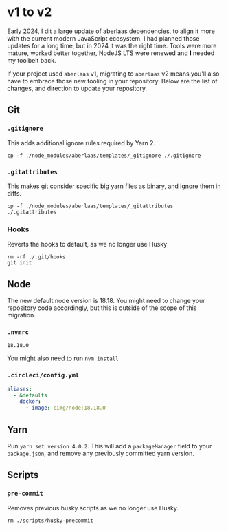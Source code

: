 # v1 to v2

Early 2024, I dit a large update of aberlaas dependencies, to align it more with
the current modern JavaScript ecosystem. I had planned those updates for a long
time, but in 2024 it was the right time. Tools were more mature, worked better
together, NodeJS LTS were renewed and **I** needed my toolbelt back.

If your project used `aberlaas` v1, migrating to `aberlaas` v2 means you'll also
have to embrace those new tooling in your repository. Below are the list of
changes, and direction to update your repository.

## Git

### `.gitignore`

This adds additional ignore rules required by Yarn 2.

```
cp -f ./node_modules/aberlaas/templates/_gitignore ./.gitignore
```

### `.gitattributes`

This makes git consider specific big yarn files as binary, and ignore them in
diffs.

```
cp -f ./node_modules/aberlaas/templates/_gitattributes ./.gitattributes
```

### Hooks

Reverts the hooks to default, as we no longer use Husky

```
rm -rf ./.git/hooks
git init
```

## Node

The new default node version is 18.18. You might need to change your repository
code accordingly, but this is outside of the scope of this migration.

### `.nvmrc`

```
18.18.0
```

You might also need to run `nvm install`

### `.circleci/config.yml`

```yml
aliases:
  - &defaults
    docker:
      - image: cimg/node:18.18.0
```

## Yarn

Run `yarn set version 4.0.2`. This will add a `packageManager` field to your
`package.json`, and remove any previously committed yarn version.


## Scripts

### `pre-commit`

Removes previous husky scripts as we no longer use Husky.

```
rm ./scripts/husky-precommit
```

